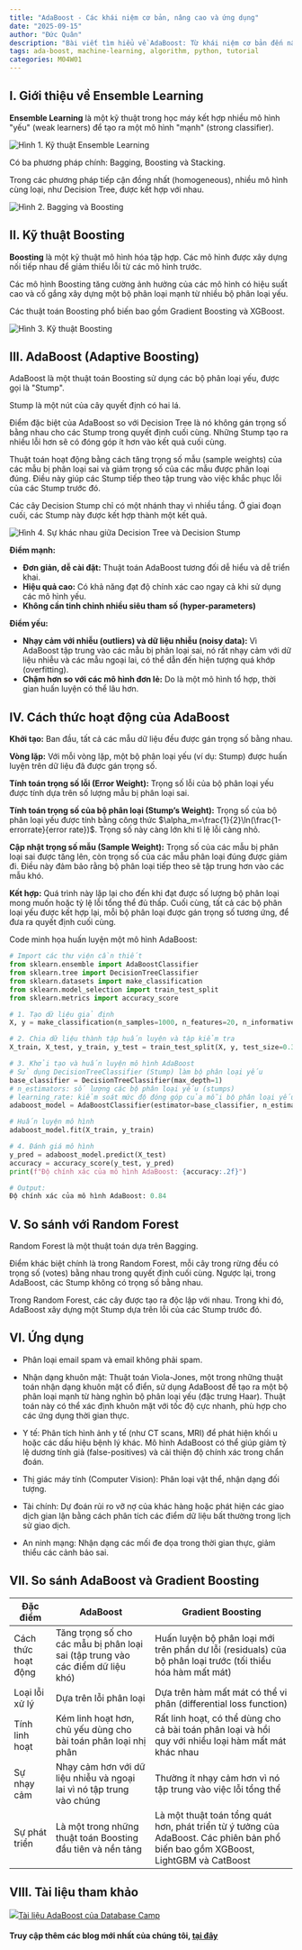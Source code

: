 ```yaml
---
title: "AdaBoost - Các khái niệm cơ bản, nâng cao và ứng dụng"
date: "2025-09-15"
author: "Đức Quân"
description: "Bài viết tìm hiểu về AdaBoost: Từ khái niệm cơ bản đến nâng cao, và các ứng dụng"
tags: ada-boost, machine-learning, algorithm, python, tutorial
categories: M04W01
---
```


## I. Giới thiệu về Ensemble Learning

**Ensemble Learning** là một kỹ thuật trong học máy kết hợp nhiều mô hình "yếu" (weak learners) để tạo ra một mô hình "mạnh" (strong classifier).

![Hình 1. Kỹ thuật Ensemble Learning](https://res.cloudinary.com/dpppq2b77/image/upload/v1757992561/ensemble-learning_rildma.png)

Có ba phương pháp chính: Bagging, Boosting và Stacking.

Trong các phương pháp tiếp cận đồng nhất (homogeneous), nhiều mô hình cùng loại, như Decision Tree, được kết hợp với nhau.

![Hình 2. Bagging và Boosting](https://towardsdatascience.com/wp-content/uploads/2021/01/1zTgGBTQIMlASWm5QuS2UpA.jpeg)

## II. Kỹ thuật Boosting

**Boosting** là một kỹ thuật mô hình hóa tập hợp. Các mô hình được xây dựng nối tiếp nhau để giảm thiểu lỗi từ các mô hình trước.

Các mô hình Boosting tăng cường ảnh hưởng của các mô hình có hiệu suất cao và cố gắng xây dựng một bộ phân loại mạnh từ nhiều bộ phân loại yếu.

Các thuật toán Boosting phổ biến bao gồm Gradient Boosting và XGBoost.

![Hình 3. Kỹ thuật Boosting](https://miro.medium.com/1*4XuD6oRrgVqtaSwH-cu6SA.png)

## III. AdaBoost (Adaptive Boosting)

AdaBoost là một thuật toán Boosting sử dụng các bộ phân loại yếu, được gọi là "Stump".

Stump là một nút của cây quyết định có hai lá.

Điểm đặc biệt của AdaBoost so với Decision Tree là nó không gán trọng số bằng nhau cho các Stump trong quyết định cuối cùng. Những Stump tạo ra nhiều lỗi hơn sẽ có đóng góp ít hơn vào kết quả cuối cùng.

Thuật toán hoạt động bằng cách tăng trọng số mẫu (sample weights) của các mẫu bị phân loại sai và giảm trọng số của các mẫu được phân loại đúng. Điều này giúp các Stump tiếp theo tập trung vào việc khắc phục lỗi của các Stump trước đó.

Các cây Decision Stump chỉ có một nhánh thay vì nhiều tầng. Ở giai đoạn cuối, các Stump này được kết hợp thành một kết quả.

![Hình 4. Sự khác nhau giữa Decision Tree và Decision Stump](https://databasecamp.de/wp-content/uploads/AdaBoost-EN-e1676495751663-1320x733.png)

**Điểm mạnh:**

- **Đơn giản, dễ cài đặt:** Thuật toán AdaBoost tương đối dễ hiểu và dễ triển khai.
- **Hiệu quả cao:** Có khả năng đạt độ chính xác cao ngay cả khi sử dụng các mô hình yếu.
- **Không cần tinh chỉnh nhiều siêu tham số (hyper-parameters)**

**Điểm yếu:**

- **Nhạy cảm với nhiễu (outliers) và dữ liệu nhiễu (noisy data):** Vì AdaBoost tập trung vào các mẫu bị phân loại sai, nó rất nhạy cảm với dữ liệu nhiễu và các mẫu ngoại lai, có thể dẫn đến hiện tượng quá khớp (overfitting).
- **Chậm hơn so với các mô hình đơn lẻ:** Do là một mô hình tổ hợp, thời gian huấn luyện có thể lâu hơn.

## IV. Cách thức hoạt động của AdaBoost

**Khởi tạo:** Ban đầu, tất cả các mẫu dữ liệu đều được gán trọng số bằng nhau.

**Vòng lặp:** Với mỗi vòng lặp, một bộ phân loại yếu (ví dụ: Stump) được huấn luyện trên dữ liệu đã được gán trọng số.

**Tính toán trọng số lỗi (Error Weight):** Trọng số lỗi của bộ phân loại yếu được tính dựa trên số lượng mẫu bị phân loại sai.

**Tính toán trọng số của bộ phân loại (Stump’s Weight):** Trọng số của bộ phân loại yếu được tính bằng công thức $\alpha_m=\frac{1}{2}\ln(\frac{1-errorrate}{error rate})$. Trọng số này càng lớn khi tỉ lệ lỗi càng nhỏ.

**Cập nhật trọng số mẫu (Sample Weight):** Trọng số của các mẫu bị phân loại sai được tăng lên, còn trọng số của các mẫu phân loại đúng được giảm đi. Điều này đảm bảo rằng bộ phân loại tiếp theo sẽ tập trung hơn vào các mẫu khó.

**Kết hợp:** Quá trình này lặp lại cho đến khi đạt được số lượng bộ phân loại mong muốn hoặc tỷ lệ lỗi tổng thể đủ thấp. Cuối cùng, tất cả các bộ phân loại yếu được kết hợp lại, mỗi bộ phân loại được gán trọng số tương ứng, để đưa ra quyết định cuối cùng.

Code minh họa huấn luyện một mô hình AdaBoost:

```python
# Import các thư viện cần thiết
from sklearn.ensemble import AdaBoostClassifier
from sklearn.tree import DecisionTreeClassifier
from sklearn.datasets import make_classification
from sklearn.model_selection import train_test_split
from sklearn.metrics import accuracy_score

# 1. Tạo dữ liệu giả định
X, y = make_classification(n_samples=1000, n_features=20, n_informative=15, n_redundant=5, random_state=42)

# 2. Chia dữ liệu thành tập huấn luyện và tập kiểm tra
X_train, X_test, y_train, y_test = train_test_split(X, y, test_size=0.3, random_state=42)

# 3. Khởi tạo và huấn luyện mô hình AdaBoost
# Sử dụng DecisionTreeClassifier (Stump) làm bộ phân loại yếu
base_classifier = DecisionTreeClassifier(max_depth=1)
# n_estimators: số lượng các bộ phân loại yếu (stumps)
# learning_rate: kiểm soát mức độ đóng góp của mỗi bộ phân loại yếu
adaboost_model = AdaBoostClassifier(estimator=base_classifier, n_estimators=50, learning_rate=1.0, random_state=42)

# Huấn luyện mô hình
adaboost_model.fit(X_train, y_train)

# 4. Đánh giá mô hình
y_pred = adaboost_model.predict(X_test)
accuracy = accuracy_score(y_test, y_pred)
print(f"Độ chính xác của mô hình AdaBoost: {accuracy:.2f}")
```

```python
# Output:
Độ chính xác của mô hình AdaBoost: 0.84
```

## V. So sánh với Random Forest

Random Forest là một thuật toán dựa trên Bagging.

Điểm khác biệt chính là trong Random Forest, mỗi cây trong rừng đều có trọng số (votes) bằng nhau trong quyết định cuối cùng. Ngược lại, trong AdaBoost, các Stump không có trọng số bằng nhau.

Trong Random Forest, các cây được tạo ra độc lập với nhau. Trong khi đó, AdaBoost xây dựng một Stump dựa trên lỗi của các Stump trước đó.

## VI. Ứng dụng

* Phân loại email spam và email không phải spam.

* Nhận dạng khuôn mặt: Thuật toán Viola-Jones, một trong những thuật toán nhận dạng khuôn mặt cổ điển, sử dụng AdaBoost để tạo ra một bộ phân loại mạnh từ hàng nghìn bộ phân loại yếu (đặc trưng Haar). Thuật toán này có thể xác định khuôn mặt với tốc độ cực nhanh, phù hợp cho các ứng dụng thời gian thực.

* Y tế: Phân tích hình ảnh y tế (như CT scans, MRI) để phát hiện khối u hoặc các dấu hiệu bệnh lý khác. Mô hình AdaBoost có thể giúp giảm tỷ lệ dương tính giả (false-positives) và cải thiện độ chính xác trong chẩn đoán.

* Thị giác máy tính (Computer Vision): Phân loại vật thể, nhận dạng đối tượng.

* Tài chính: Dự đoán rủi ro vỡ nợ của khác hàng hoặc phát hiện các giao dịch gian lận bằng cách phân tích các điểm dữ liệu bất thường trong lịch sử giao dịch.

* An ninh mạng: Nhận dạng các mối đe dọa trong thời gian thực, giảm thiểu các cảnh bảo sai.

## VII. So sánh AdaBoost và Gradient Boosting

| Đặc điểm            | AdaBoost                                                                        | Gradient Boosting                                                                                                                 |
| ------------------- | ------------------------------------------------------------------------------- | --------------------------------------------------------------------------------------------------------------------------------- |
| Cách thức hoạt động | Tăng trọng số cho các mẫu bị phân loại sai (tập trung vào các điểm dữ liệu khó) | Huấn luyện bộ phân loại mới trên phần dư lỗi (residuals) của bộ phân loại trước (tối thiểu hóa hàm mất mát)                       |
| Loại lỗi xử lý      | Dựa trên lỗi phân loại                                                          | Dựa trên hàm mất mát có thể vi phân (differential loss function)                                                                  |
| Tính linh hoạt      | Kém linh hoạt hơn, chủ yếu dùng cho bài toán phân loại nhị phân                 | Rất linh hoạt, có thể dùng cho cả bài toán phân loại và hồi quy với nhiều loại hàm mất mát khác nhau                              |
| Sự nhạy cảm         | Nhạy cảm hơn với dữ liệu nhiễu và ngoại lai vì nó tập trung vào chúng           | Thường ít nhạy cảm hơn vì nó tập trung vào việc lỗi tổng thể                                                                      |
| Sự phát triển       | Là một trong những thuật toán Boosting đầu tiên và nền tảng                     | Là một thuật toán tổng quát hơn, phát triển từ ý tưởng của AdaBoost. Các phiên bản phổ biến bao gồm XGBoost, LightGBM và CatBoost |

## VIII. Tài liệu tham khảo

![](https://databasecamp.de/wp-content/uploads/cropped-cropped-Logo.png)[Tài liệu AdaBoost của Database Camp](https://databasecamp.de/en/ml/adaboost-en)

#### Truy cập thêm các blog mới nhất của chúng tôi, [tại đây](https://ai-blogs-seven.vercel.app/)